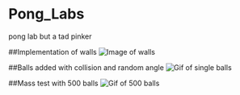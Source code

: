 # Pong_Labs
pong lab but a tad pinker

##Implementation of walls
![Image of walls](https://github.com/greenwoode1atwit/Pong_Labs/blob/main/Screenshot_1.png)

##Balls added with collision and random angle
![Gif of single balls]()

##Mass test with 500 balls
![Gif of 500 balls]()
